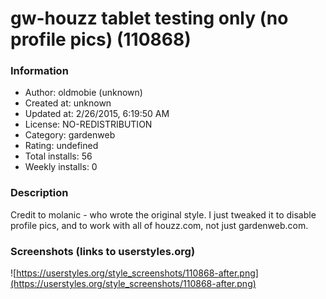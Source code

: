 # gw-houzz tablet testing only (no profile pics) (110868)

### Information
- Author: oldmobie (unknown)
- Created at: unknown
- Updated at: 2/26/2015, 6:19:50 AM
- License: NO-REDISTRIBUTION
- Category: gardenweb
- Rating: undefined
- Total installs: 56
- Weekly installs: 0


### Description
Credit to molanic - who wrote the original style. I just tweaked it to disable profile pics, and to work with all of houzz.com, not just gardenweb.com.


### Screenshots (links to userstyles.org)
![https://userstyles.org/style_screenshots/110868-after.png](https://userstyles.org/style_screenshots/110868-after.png)


